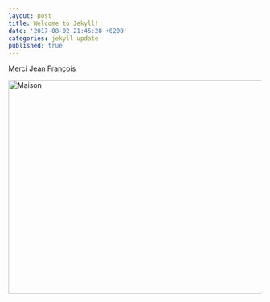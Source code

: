 ```yaml
---
layout: post
title: Welcome to Jekyll!
date: '2017-08-02 21:45:28 +0200'
categories: jekyll update
published: true
---
```

Merci Jean François

<a data-flickr-embed="true"  href="https://www.flickr.com/photos/parismadrid/3172033049/in/photolist-D6fpcy-9nktdS-fig1cx-5QiuUZ-fivtCb-q4cZR4-nXzJ8Q-6GEq7D-cp8xiU-rfahTH-qvvLs1-a8jVNo-VH75XM-bkFBzN-85khq1-59tMzD-ntRxGh-5EhJ13-phpEqA-asPbwz-nw61Yv-e4n1xv-6hsUPa-nrE53N-rg7y7J-noR2Em-e9KroV-p3BLmq-6JyQrM-N15Vc-asRNLd-9SZdzk-nitwuP-7SVMBS-745WhT-4vGg8L-4jzBRL-6qiTta-asPbBk-6wMhfy-UhwLpo-ad6wCh-9AF7wQ-nQDqdE-pAHkoZ-r3jNXs-9G2FX4-9AF7sQ-9x5ckB-ikUBpP" title="Maison"><img src="https://farm2.staticflickr.com/1168/3172033049_802a600464_z.jpg?zz&#x3D;1" width="640" height="425" alt="Maison"></a><script async src="//embedr.flickr.com/assets/client-code.js" charset="utf-8"></script>